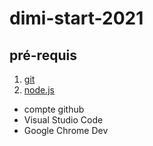 # dimi-start-2021
## pré-requis
1. [git](https://git-scm.com/download/mac)
1. [node.js](https://node.js.org/fr/) 
- compte github
- Visual Studio Code
- Google Chrome Dev